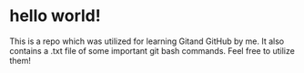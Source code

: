# hello world! 
This is a repo which was utilized for learning Gitand GitHub by me. It also contains a .txt file of some important git bash commands. Feel free to utilize them!